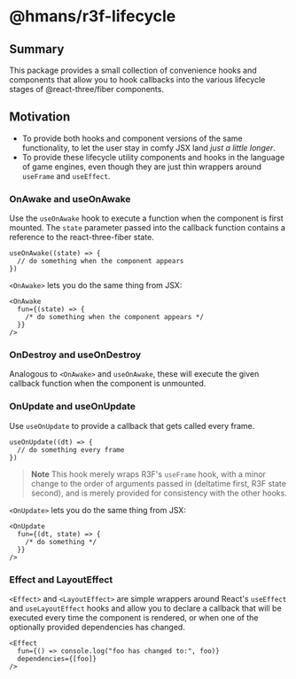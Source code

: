 # @hmans/r3f-lifecycle

## Summary

This package provides a small collection of convenience hooks and components that allow you to hook callbacks into the various lifecycle stages of @react-three/fiber components.

## Motivation

- To provide both hooks and component versions of the same functionality, to let the user stay in comfy JSX land _just a little longer_.
- To provide these lifecycle utility components and hooks in the language of game engines, even though they are just thin wrappers around `useFrame` and `useEffect`.

### OnAwake and useOnAwake

Use the `useOnAwake` hook to execute a function when the component is first mounted. The `state` parameter passed into the callback function contains a reference to the react-three-fiber state.

```tsx
useOnAwake((state) => {
  // do something when the component appears
})
```

`<OnAwake>` lets you do the same thing from JSX:

```tsx
<OnAwake
  fun={(state) => {
    /* do something when the component appears */
  }}
/>
```

### OnDestroy and useOnDestroy

Analogous to `<OnAwake>` and `useOnAwake`, these will execute the given callback function when the component is unmounted.

### OnUpdate and useOnUpdate

Use `useOnUpdate` to provide a callback that gets called every frame.

```tsx
useOnUpdate((dt) => {
  // do something every frame
})
```

> **Note**
> This hook merely wraps R3F's `useFrame` hook, with a minor change to the order of arguments passed in (deltatime first, R3F state second), and is merely provided for consistency with the other hooks.

`<OnUpdate>` lets you do the same thing from JSX:

```tsx
<OnUpdate
  fun={(dt, state) => {
    /* do something */
  }}
/>
```

### Effect and LayoutEffect

`<Effect>` and `<LayoutEffect>` are simple wrappers around React's `useEffect` and `useLayoutEffect` hooks and allow you to declare a callback that will be executed every time the component is rendered, or when one of the optionally provided dependencies has changed.

```tsx
<Effect
  fun={() => console.log("foo has changed to:", foo)}
  dependencies={[foo]}
/>
```
